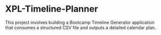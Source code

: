 # XPL-Timeline-Planner
This project involves building a Bootcamp Timeline Generator application that consumes a structured CSV file and outputs a detailed calendar plan.
